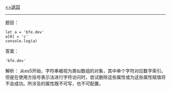 [<=返回](./index.md)
<hr/>

题目：
```
let a = 'bfe.dev'
a[0] = 'c'
console.log(a)
```

答案：
```
'bfe.dev'
```

解析：
从es5开始，字符串被视为类似数组的对象，其中单个字符对应数字索引。
但是在使用方括号表示法进行字符访问时，尝试删除这些属性或为这些属性赋值将不会成功。所涉及的属性既不可写，也不可配置。
